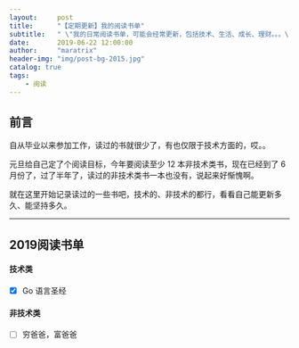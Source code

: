 ```yaml
---
layout:     post
title:      "【定期更新】我的阅读书单"
subtitle:   " \"我的日常阅读书单，可能会经常更新，包括技术、生活、成长、理财。。。\""
date:       2019-06-22 12:00:00
author:     "maratrix"
header-img: "img/post-bg-2015.jpg"
catalog: true
tags:
    - 阅读
---
```



## 前言

自从毕业以来参加工作，读过的书就很少了，有也仅限于技术方面的，哎。。

元旦给自己定了个阅读目标，今年要阅读至少 12 本非技术类书，现在已经到了 6 月份了，过了半年了，读过的非技术类书一本也没有，说起来好惭愧啊。

就在这里开始记录读过的一些书吧，技术的、非技术的都行，看看自己能更新多久、能坚持多久。

---



## 2019阅读书单

#### 技术类

- [x] Go 语言圣经



#### 非技术类

- [ ]  穷爸爸，富爸爸





